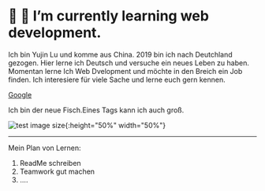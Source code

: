 #  👋 🌱 I’m currently learning web development.

Ich bin Yujin Lu und komme aus China. 2019 bin ich nach Deutchland gezogen. Hier lerne ich Deutsch und versuche ein neues Leben zu haben. Momentan lerne Ich Web Dvelopment und möchte in den Breich ein Job finden. Ich interesiere für viele Sache und lerne euch gern kennen.

[Google](https://www.google.de/?client=safari&pli=1)

Ich bin der neue Fisch.Eines Tags kann ich auch groß.


![test image size](https://cdn.sci.news/images/enlarge8/image_9358e-Coralliozetus-clausus.jpg){:height="50%" width="50%"}
***
Mein Plan von Lernen:
1. ReadMe schreiben
1. Teamwork gut machen
1. ....


<!--
**LuYujin9/LuYujin9** is a ✨ _special_ ✨ repository because its `README.md` (this file) appears on your GitHub profile.

Here are some ideas to get you started:

- 🔭 I’m currently working on ...
- 🌱 I’m currently learning ...
- 👯 I’m looking to collaborate on ...
- 🤔 I’m looking for help with ...
- 💬 Ask me about ...
- 📫 How to reach me: ...
- 😄 Pronouns: ...
- ⚡ Fun fact: ...
-->
